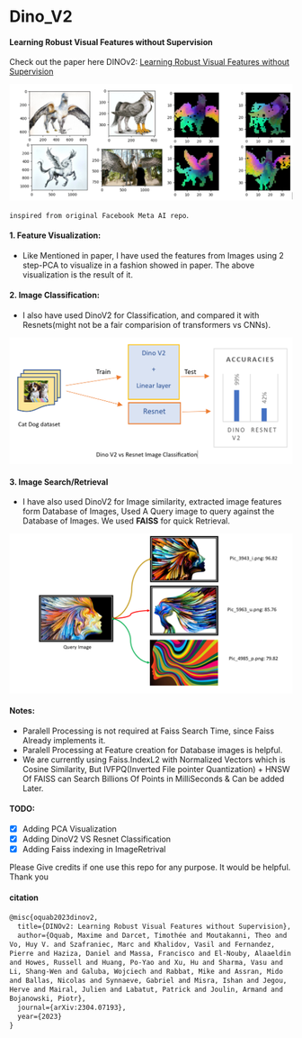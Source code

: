 # Dino_V2
#### Learning Robust Visual Features without Supervision
Check out the paper here DINOv2: [Learning Robust Visual Features without Supervision](https://arxiv.org/abs/2304.07193)

![feature_visualization](assets/Dino_pca_output.PNG)

`inspired from original Facebook Meta AI repo`.

#### 1. Feature Visualization:
- Like Mentioned in paper, I have used the features from Images using 2 step-PCA to visualize in a fashion showed in paper. The above visualization is the result of it.
#### 2. Image Classification:
- I also have used DinoV2 for Classification, and compared it with Resnets(might not be a fair comparision of transformers vs CNNs).


![Classification](assets/Classification.PNG)

#### 3. Image Search/Retrieval
- I have also used DinoV2 for Image similarity, extracted image features form Database of Images, Used A Query image to query against the Database of Images. We used **FAISS** for quick Retrieval. 

![ImageRetrieval](assets/Retrieval.PNG)

#### Notes:
- Paralell Processing is not required at Faiss Search Time, since Faiss Already implements it.
- Paralell Processing at Feature creation for Database images is helpful.
- We are currently using Faiss.IndexL2 with Normalized Vectors which is Cosine Similarity, But IVFPQ(Inverted File pointer Quantization) + HNSW Of FAISS can Search Billions Of Points in MilliSeconds & Can be added Later.


#### TODO:
- [X] Adding PCA Visualization
- [X] Adding DinoV2 VS Resnet Classification
- [X] Adding Faiss indexing in ImageRetrival

Please Give credits if one use this repo for any purpose. It would be helpful. Thank you

#### citation
```
@misc{oquab2023dinov2,
  title={DINOv2: Learning Robust Visual Features without Supervision},
  author={Oquab, Maxime and Darcet, Timothée and Moutakanni, Theo and Vo, Huy V. and Szafraniec, Marc and Khalidov, Vasil and Fernandez, Pierre and Haziza, Daniel and Massa, Francisco and El-Nouby, Alaaeldin and Howes, Russell and Huang, Po-Yao and Xu, Hu and Sharma, Vasu and Li, Shang-Wen and Galuba, Wojciech and Rabbat, Mike and Assran, Mido and Ballas, Nicolas and Synnaeve, Gabriel and Misra, Ishan and Jegou, Herve and Mairal, Julien and Labatut, Patrick and Joulin, Armand and Bojanowski, Piotr},
  journal={arXiv:2304.07193},
  year={2023}
}
```
